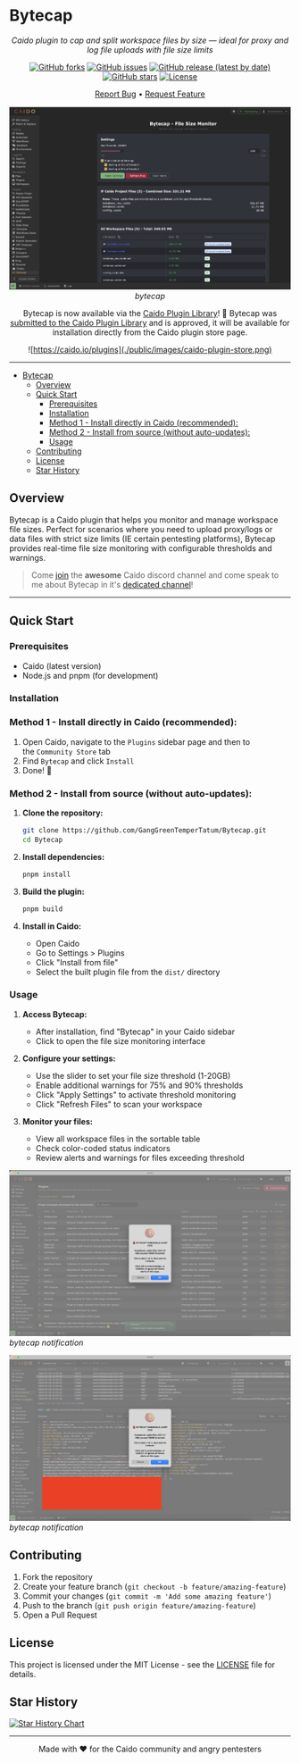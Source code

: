 # Bytecap

<div align="center">

_Caido plugin to cap and split workspace files by size — ideal for proxy and log file uploads with file size limits_

[![GitHub forks](https://img.shields.io/github/forks/GangGreenTemperTatum/Bytecap?style=social)](https://github.com/GangGreenTemperTatum/Bytecap/network/members)
[![GitHub issues](https://img.shields.io/github/issues/GangGreenTemperTatum/Bytecap)](https://github.com/GangGreenTemperTatum/Bytecap/issues)
[![GitHub release (latest by date)](https://img.shields.io/github/v/release/GangGreenTemperTatum/Bytecap)](https://github.com/GangGreenTemperTatum/Bytecap/releases)
[![GitHub stars](https://img.shields.io/github/stars/GangGreenTemperTatum/Bytecap?style=social)](https://github.com/GangGreenTemperTatum/Bytecap/stargazers)
[![License](https://img.shields.io/github/license/GangGreenTemperTatum/Bytecap?branch=main)](https://github.com/GangGreenTemperTatum/Bytecap/blob/main/LICENSE)

[Report Bug](https://github.com/GangGreenTemperTatum/Bytecap/issues) •
[Request Feature](https://github.com/GangGreenTemperTatum/Bytecap/issues)

![bytecap Panel](./public/images/bytecap-panel.png)
*bytecap*

Bytecap is now available via the [Caido Plugin Library](https://caido.io/plugins)! 🥳 Bytecap was [submitted to the Caido Plugin Library](https://github.com/caido/store/pull/41) and is approved, it will be available for installation directly from the Caido plugin store page.

![https://caido.io/plugins](./public/images/caido-plugin-store.png)

</div>

---

- [Bytecap](#bytecap)
  - [Overview](#overview)
  - [Quick Start](#quick-start)
    - [Prerequisites](#prerequisites)
    - [Installation](#installation)
    - [Method 1 - Install directly in Caido (recommended):](#method-1---install-directly-in-caido-recommended)
    - [Method 2 - Install from source (without auto-updates):](#method-2---install-from-source-without-auto-updates)
    - [Usage](#usage)
  - [Contributing](#contributing)
  - [License](#license)
  - [Star History](#star-history)

## Overview

Bytecap is a Caido plugin that helps you monitor and manage workspace file sizes. Perfect for scenarios where you need to upload proxy/logs or data files with strict size limits (IE certain pentesting platforms), Bytecap provides real-time file size monitoring with configurable thresholds and warnings.

> Come [join](https://discord.com/invite/Xkafzujmuh) the **awesome** Caido discord channel and come speak to me about Bytecap in it's [dedicated channel](https://discord.com/channels/843915806748180492/1407063905511145653)!

---

## Quick Start

### Prerequisites

- Caido (latest version)
- Node.js and pnpm (for development)

### Installation

### Method 1 - Install directly in Caido (recommended):

1. Open Caido, navigate to the `Plugins` sidebar page and then to the `Community Store` tab
2. Find `Bytecap` and click `Install`
3. Done! 🎉

### Method 2 - Install from source (without auto-updates):

1. **Clone the repository:**
   ```bash
   git clone https://github.com/GangGreenTemperTatum/Bytecap.git
   cd Bytecap
   ```

2. **Install dependencies:**
   ```bash
   pnpm install
   ```

3. **Build the plugin:**
   ```bash
   pnpm build
   ```

4. **Install in Caido:**
   - Open Caido
   - Go to Settings > Plugins
   - Click "Install from file"
   - Select the built plugin file from the `dist/` directory

### Usage

1. **Access Bytecap:**
   - After installation, find "Bytecap" in your Caido sidebar
   - Click to open the file size monitoring interface

2. **Configure your settings:**
   - Use the slider to set your file size threshold (1-20GB)
   - Enable additional warnings for 75% and 90% thresholds
   - Click "Apply Settings" to activate threshold monitoring
   - Click "Refresh Files" to scan your workspace

3. **Monitor your files:**
   - View all workspace files in the sortable table
   - Check color-coded status indicators
   - Review alerts and warnings for files exceeding threshold

![bytecap Notification](./public/images/bytecap-popup-alert-1.png)
*bytecap notification*

![bytecap Notification](./public/images/bytecap-popup-alert-2.png)
*bytecap notification*

## Contributing

1. Fork the repository
2. Create your feature branch (`git checkout -b feature/amazing-feature`)
3. Commit your changes (`git commit -m 'Add some amazing feature'`)
4. Push to the branch (`git push origin feature/amazing-feature`)
5. Open a Pull Request

## License

This project is licensed under the MIT License - see the [LICENSE](LICENSE) file for details.

## Star History

[![Star History Chart](https://api.star-history.com/svg?repos=GangGreenTemperTatum/Bytecap&type=Date)](https://star-history.com/#GangGreenTemperTatum/Bytecap&Date)

---

<div align="center">
Made with ❤️ for the Caido community and angry pentesters
</div>
